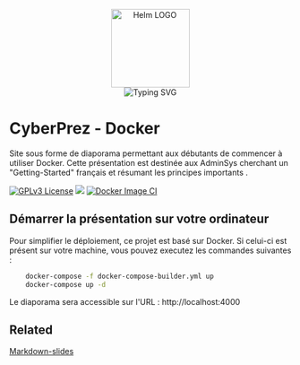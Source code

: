 
<p align="center">
    <img src="https://avatars.githubusercontent.com/u/82603435?v=4" width="140px" alt="Helm LOGO"/>
    <br>
    <img src="https://readme-typing-svg.herokuapp.com/?font=Fira+Code&pause=1000&width=435&lines=Les+bases+de+Docker;Docker+avec+une+tasse+de+caf%C3%A9" alt="Typing SVG" />
</p>

# CyberPrez - Docker

Site sous forme de diaporama permettant aux débutants de commencer à utiliser Docker. Cette présentation est destinée aux AdminSys cherchant un "Getting-Started" français et résumant les principes importants . 

[![GPLv3 License](https://img.shields.io/badge/License-GPL%20v3-yellow.svg)](https://opensource.org/licenses/)
![](https://img.shields.io/docker/pulls/qjoly/prezdocker?style=flat-square)
[![Docker Image CI](https://github.com/QJoly/PrezDocker/actions/workflows/docker-image.yml/badge.svg)](https://github.com/QJoly/PrezDocker/actions/workflows/docker-image.yml)

## Démarrer la présentation sur votre ordinateur

Pour simplifier le déploiement, ce projet est basé sur Docker. Si celui-ci est présent sur votre machine, vous pouvez executez les commandes suivantes : 

```bash
    docker-compose -f docker-compose-builder.yml up
    docker-compose up -d
```

Le diaporama sera accessible sur l'URL : http://localhost:4000

## Related

[Markdown-slides](https://gitlab.com/da_doomer/markdown-slides)

